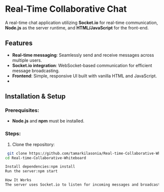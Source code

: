# Real-Time Collaborative Chat

A real-time chat application utilizing **Socket.io** for real-time communication, **Node.js** as the server runtime, and **HTML/JavaScript** for the front-end.

## Features
- **Real-time messaging**: Seamlessly send and receive messages across multiple users.
- **Socket.io integration**: WebSocket-based communication for efficient message broadcasting.
- **Frontend**: Simple, responsive UI built with vanilla HTML and JavaScript.
- 
## Installation & Setup
### Prerequisites:
- **Node.js** and **npm** must be installed.
### Steps:
1. Clone the repository:
 ```bash
  git clone https://github.com/tamarkilasonia/Real-time-Collaborative-Whiteboard.git
cd Real-time-Collaborative-Whiteboard

Install dependencies:npm install
Run the server:npm start

How It Works
The server uses Socket.io to listen for incoming messages and broadcast them to all connected clients in real-time.
